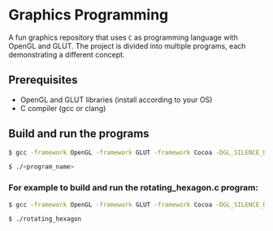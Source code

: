 # Graphics Programming
A fun graphics repository that uses `C` as programming language with OpenGL and GLUT. The project is divided into multiple programs, each demonstrating a different concept.

## Prerequisites
- OpenGL and GLUT libraries (install according to your OS)
- C compiler (gcc or clang)

## Build and run the programs
```bash
$ gcc -framework OpenGL -framework GLUT -framework Cocoa -DGL_SILENCE_DEPRECATION <program_name>.c -o <program_name>

$ ./<program_name>
```
### For example to build and run the rotating_hexagon.c program:
```bash
$ gcc -framework OpenGL -framework GLUT -framework Cocoa -DGL_SILENCE_DEPRECATION rotating_hexagon.c -o rotating_hexagon

$ ./rotating_hexagon
```
